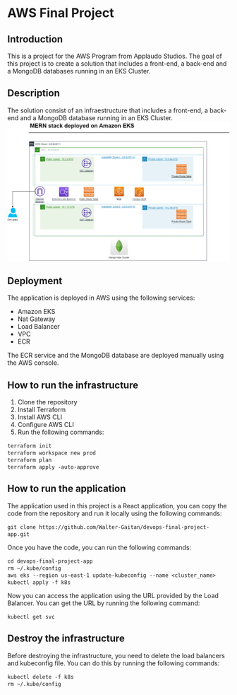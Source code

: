 # AWS Final Project

## Introduction
This is a project for the AWS Program from Applaudo Studios.
The goal of this project is to create a solution that includes a front-end, a back-end and a MongoDB databases running in an EKS Cluster.

## Description
The solution consist of an infraestructure that includes a front-end, a back-end and a MongoDB database running in an EKS Cluster.
![diagram](diagram.png)

## Deployment
The application is deployed in AWS using the following services:
- Amazon EKS
- Nat Gateway
- Load Balancer
- VPC
- ECR

The ECR service and the MongoDB database are deployed manually using the AWS console.

## How to run the infrastructure
1. Clone the repository
2. Install Terraform
3. Install AWS CLI
4. Configure AWS CLI
5. Run the following commands:
```
terraform init
terraform workspace new prod
terraform plan
terraform apply -auto-approve
```

## How to run the application

The application used in this project is a React application, you can copy the code from the repository and run it locally using the following commands:
```
git clone https://github.com/Walter-Gaitan/devops-final-project-app.git
```

Once you have the code, you can run the following commands:
```
cd devops-final-project-app
rm ~/.kube/config
aws eks --region us-east-1 update-kubeconfig --name <cluster_name>
kubectl apply -f k8s
```

Now you can access the application using the URL provided by the Load Balancer. You can get the URL by running the following command:
```
kubectl get svc
```

## Destroy the infrastructure

Before destroying the infrastructure, you need to delete the load balancers and kubeconfig file. You can do this by running the following commands:
```
kubectl delete -f k8s
rm ~/.kube/config
```